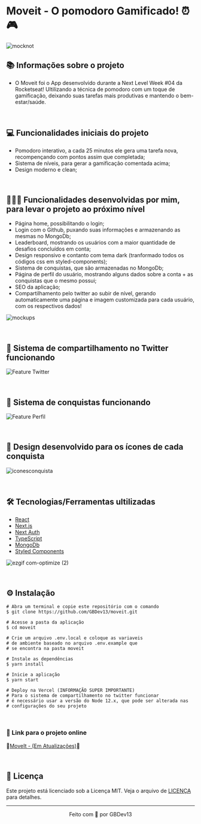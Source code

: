 # Moveit - O pomodoro Gamificado! ⏰🎮

![mocknot](https://user-images.githubusercontent.com/71772559/109436537-b9281d00-79fe-11eb-82cf-a7cc70cd6bb5.png)

## 📚 Informações sobre o projeto

* O Moveit foi o App desenvolvido durante a Next Level Week #04 da Rocketseat! Ultilizando a técnica de pomodoro com um toque de gamificação, deixando suas tarefas mais produtivas e mantendo o bem-estar/saúde.

&nbsp;

## 💻 Funcionalidades iniciais do projeto

* Pomodoro interativo, a cada 25 minutos ele gera uma tarefa nova, recompençando com pontos assim que completada;
* Sistema de níveis, para gerar a gamificação comentada acima;
* Design moderno e clean;

&nbsp;

## 👨🏻‍💻 Funcionalidades desenvolvidas por mim, para levar o projeto ao próximo nível
* Página home, possibilitando o login;
* Login com o Github, puxando suas informações e armazenando as mesmas no MongoDb;
* Leaderboard, mostrando os usuários com a maior quantidade de desafios concluídos em conta;
* Design responsivo e contanto com tema dark (tranformado todos os códigos css em styled-components);
* Sistema de conquistas, que são armazenadas no MongoDb;
* Página de perfil do usuário, mostrando alguns dados sobre a conta + as conquistas que o mesmo possui;
* SEO da aplicação;
* Compartilhamento pelo twitter ao subir de nível, gerando automaticamente uma página e imagem customizada para cada usuário, com os respectivos dados!

![mockups](https://user-images.githubusercontent.com/71772559/109436203-39e61980-79fd-11eb-9e22-33efefa0ed38.png)

&nbsp;

## 🚀 Sistema de compartilhamento no Twitter funcionando

![Feature Twitter](https://user-images.githubusercontent.com/71772559/110251328-c002e280-7f5e-11eb-9091-ae5c1351cd07.gif)

&nbsp;

## 🥇 Sistema de conquistas funcionando

![Feature Perfil](https://user-images.githubusercontent.com/71772559/109734003-03480480-7b9f-11eb-8835-891c6a298516.gif)

&nbsp;

## 🎨 Design desenvolvido para os ícones de cada conquista

![iconesconquista](https://user-images.githubusercontent.com/71772559/109735822-245e2480-7ba2-11eb-8b66-e945b087f8e6.png)

&nbsp;

## 🛠️ Tecnologias/Ferramentas ultilizadas

* [React](https://pt-br.reactjs.org/E)
* [Next.js](https://nextjs.org/)
* [Next Auth](https://next-auth.js.org/)
* [TypeScript](https://www.typescriptlang.org/)
* [MongoDb](https://www.mongodb.com/)
* [Styled Components](https://styled-components.com/)

![ezgif com-optimize (2)](https://user-images.githubusercontent.com/71772559/109437018-7a479680-7a01-11eb-9f7b-23cd97c875e6.gif)

&nbsp;

## ⚙️ Instalação
```
# Abra um terminal e copie este repositório com o comando
$ git clone https://github.com/GBDev13/moveit.git
```

```
# Acesse a pasta da aplicação
$ cd moveit

# Crie um arquivo .env.local e coloque as variaveis
# de ambiente baseado no arquivo .env.example que
# se encontra na pasta moveit

# Instale as dependências
$ yarn install

# Inicie a aplicação
$ yarn start

# Deploy na Vercel (INFORMAÇÃO SUPER IMPORTANTE)
# Para o sistema de compartilhamento no twitter funcionar
# é necessário usar a versão do Node 12.x, que pode ser alterada nas
# configurações do seu projeto
```

&nbsp;

### 🔗 Link para o projeto online


🚧[MoveIt - (Em Atualizações)](https://moveit-eight-omega.vercel.app)🚧

&nbsp;

## 📝 Licença

Este projeto está licenciado sob a Licença MIT. Veja o arquivo de [LICENÇA](https://github.com/GBDev13/moveit/blob/main/LICENSE) para detalhes.


---

<p align="center">Feito com 💙 por GBDev13</p>


